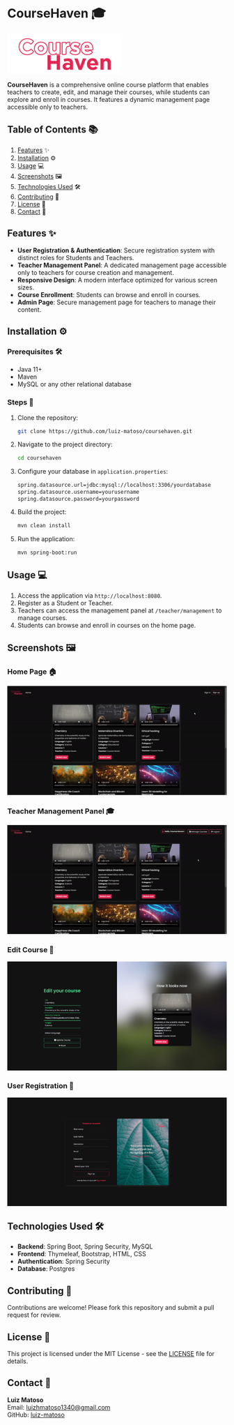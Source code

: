 # **CourseHaven** 🎓

![CourseHaven Logo](images\logo3.png)

**CourseHaven** is a comprehensive online course platform that enables teachers to create, edit, and manage their courses, while students can explore and enroll in courses. It features a dynamic management page accessible only to teachers.

## **Table of Contents** 📚

1. [Features](#features) ✨
2. [Installation](#installation) ⚙️
3. [Usage](#usage) 💻
4. [Screenshots](#screenshots) 🖼️
5. [Technologies Used](#technologies-used) 🛠️
6. [Contributing](#contributing) 🤝
7. [License](#license) 📜
8. [Contact](#contact) 📧

## **Features** ✨

- **User Registration & Authentication**: Secure registration system with distinct roles for Students and Teachers.
- **Teacher Management Panel**: A dedicated management page accessible only to teachers for course creation and management.
- **Responsive Design**: A modern interface optimized for various screen sizes.
- **Course Enrollment**: Students can browse and enroll in courses.
- **Admin Page**: Secure management page for teachers to manage their content.

## **Installation** ⚙️

### **Prerequisites** 🛠️

- Java 11+
- Maven
- MySQL or any other relational database

### **Steps** 🚀

1. Clone the repository:
    ```bash
    git clone https://github.com/luiz-matoso/coursehaven.git
    ```
2. Navigate to the project directory:
    ```bash
    cd coursehaven
    ```
3. Configure your database in `application.properties`:
    ```properties
    spring.datasource.url=jdbc:mysql://localhost:3306/yourdatabase
    spring.datasource.username=yourusername
    spring.datasource.password=yourpassword
    ```
4. Build the project:
    ```bash
    mvn clean install
    ```
5. Run the application:
    ```bash
    mvn spring-boot:run
    ```

## **Usage** 💻

1. Access the application via `http://localhost:8080`.
2. Register as a Student or Teacher.
3. Teachers can access the management panel at `/teacher/management` to manage courses.
4. Students can browse and enroll in courses on the home page.

## **Screenshots** 🖼️

### **Home Page** 🏠

![Home Page](images\home_page.gif)

### **Teacher Management Panel** 🎓

![Teacher Management Panel](images\teacher_page.gif)

### **Edit Course** 📝

![Add Lesson](images\edit_course_page.png)

### **User Registration** 🔑

![User Registration](images\signup_page.png)

## **Technologies Used** 🛠️

- **Backend**: Spring Boot, Spring Security, MySQL
- **Frontend**: Thymeleaf, Bootstrap, HTML, CSS
- **Authentication**: Spring Security
- **Database**: Postgres

## **Contributing** 🤝

Contributions are welcome! Please fork this repository and submit a pull request for review.

## **License** 📜

This project is licensed under the MIT License - see the [LICENSE](LICENSE) file for details.

## **Contact** 📧

**Luiz Matoso**  
Email: luizhmatoso1340@gmail.com  
GitHub: [luiz-matoso](https://github.com/luiz-matoso)
